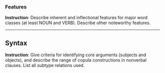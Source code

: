 ### Features
**Instruction**: Describe inherent and inflectional features for major word classes (at least NOUN and VERB). Describe other noteworthy features.

---

## Syntax
**Instruction**: Give criteria for identifying core arguments (subjects and objects), and describe the range of copula constructions in nonverbal clauses. List all subtype relations used.
